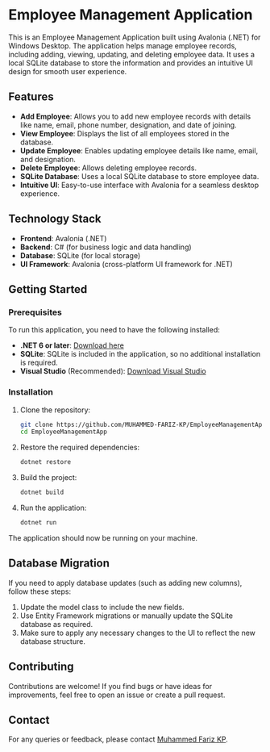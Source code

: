 # Employee Management Application

This is an Employee Management Application built using Avalonia (.NET) for Windows Desktop. The application helps manage employee records, including adding, viewing, updating, and deleting employee data. It uses a local SQLite database to store the information and provides an intuitive UI design for smooth user experience.

## Features

- **Add Employee**: Allows you to add new employee records with details like name, email, phone number, designation, and date of joining.
- **View Employee**: Displays the list of all employees stored in the database.
- **Update Employee**: Enables updating employee details like name, email, and designation.
- **Delete Employee**: Allows deleting employee records.
- **SQLite Database**: Uses a local SQLite database to store employee data.
- **Intuitive UI**: Easy-to-use interface with Avalonia for a seamless desktop experience.

## Technology Stack

- **Frontend**: Avalonia (.NET)
- **Backend**: C# (for business logic and data handling)
- **Database**: SQLite (for local storage)
- **UI Framework**: Avalonia (cross-platform UI framework for .NET)

## Getting Started

### Prerequisites

To run this application, you need to have the following installed:

- **.NET 6 or later**: [Download here](https://dotnet.microsoft.com/download)
- **SQLite**: SQLite is included in the application, so no additional installation is required.
- **Visual Studio** (Recommended): [Download Visual Studio](https://visualstudio.microsoft.com/)

### Installation

1. Clone the repository:

    ```bash
    git clone https://github.com/MUHAMMED-FARIZ-KP/EmployeeManagementApp.git
    cd EmployeeManagementApp
    ```

2. Restore the required dependencies:

    ```bash
    dotnet restore
    ```

3. Build the project:

    ```bash
    dotnet build
    ```

4. Run the application:

    ```bash
    dotnet run
    ```

The application should now be running on your machine.

## Database Migration

If you need to apply database updates (such as adding new columns), follow these steps:

1. Update the model class to include the new fields.
2. Use Entity Framework migrations or manually update the SQLite database as required.
3. Make sure to apply any necessary changes to the UI to reflect the new database structure.

## Contributing

Contributions are welcome! If you find bugs or have ideas for improvements, feel free to open an issue or create a pull request.


## Contact

For any queries or feedback, please contact [Muhammed Fariz KP](mailto:farizz7676off@gmail.com).
